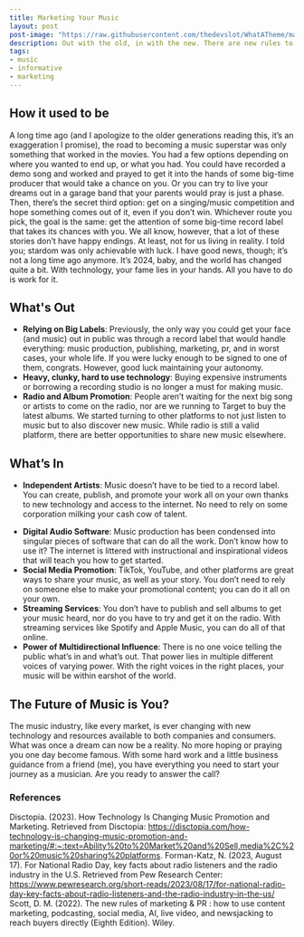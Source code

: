 ```yaml
---
title: Marketing Your Music
layout: post
post-image: "https://raw.githubusercontent.com/thedevslot/WhatATheme/master/assets/images/What%20is%20Jekyll%20and%20How%20to%20use%20it.png?token=AHMQUELVG36IDSA4SZEZ5P26Z64IW"
description: Out with the old, in with the new. There are new rules to marketing in the music industry, and it's all about you. 
tags:
- music
- informative
- marketing
---
```

## How it used to be
A long time ago (and I apologize to the older generations reading this, it’s an exaggeration I promise), the road to becoming a music superstar was only something that worked in the movies. You had a few options depending on where you wanted to end up, or what you had. You could have recorded a demo song and worked and prayed to get it into the hands of some big-time producer that would take a chance on you. Or you can try to live your dreams out in a garage band that your parents would pray is just a phase. Then, there’s the secret third option: get on a singing/music competition and hope something comes out of it, even if you don’t win. Whichever route you pick, the goal is the same: get the attention of some big-time record label that takes its chances with you. We all know, however, that a lot of these stories don’t have happy endings. At least, not for us living in reality. I told you; stardom was only achievable with luck. I have good news, though; it’s not a long time ago anymore. It’s 2024, baby, and the world has changed quite a bit. With technology, your fame lies in your hands. All you have to do is work for it.

## What's Out
* **Relying on Big Labels**: Previously, the only way you could get your face (and music) out in public was through a record label that would handle everything: music production, publishing, marketing, pr, and in worst cases, your whole life. If you were lucky enough to be signed to one of them, congrats. However, good luck maintaining your autonomy.
* **Heavy, clunky, hard to use technology**: Buying expensive instruments or borrowing a recording studio is no longer a must for making music. 
* **Radio and Album Promotion**: People aren’t waiting for the next big song or artists to come on the radio, nor are we running to Target to buy the latest albums. We started turning to other platforms to not just listen to music but to also discover new music. While radio is still a valid platform, there are better opportunities to share new music elsewhere.

## What’s In
*	**Independent Artists**: Music doesn’t have to be tied to a record label. You can create, publish, and promote your work all on your own thanks to new technology and access to the internet. No need to rely on some corporation milking your cash cow of talent. 
-	**Digital Audio Software**: Music production has been condensed into singular pieces of software that can do all the work. Don’t know how to use it? The internet is littered with instructional and inspirational videos that will teach you how to get started. 
-	**Social Media Promotion**: TikTok, YouTube, and other platforms are great ways to share your music, as well as your story. You don’t need to rely on someone else to make your promotional content; you can do it all on your own. 
-	**Streaming Services**: You don’t have to publish and sell albums to get your music heard, nor do you have to try and get it on the radio. With streaming services like Spotify and Apple Music, you can do all of that online.
-	**Power of Multidirectional Influence**: There is no one voice telling the public what’s in and what’s out. That power lies in multiple different voices of varying power. With the right voices in the right places, your music will be within earshot of the world.

## The Future of Music is You?
The music industry, like every market, is ever changing with new technology and resources available to both companies and consumers. What was once a dream can now be a reality. No more hoping or praying you one day become famous. With some hard work and a little business guidance from a friend (me), you have everything you need to start your journey as a musician. Are you ready to answer the call?

### References
Disctopia. (2023). How Technology Is Changing Music Promotion and Marketing. Retrieved from     Disctopia: https://disctopia.com/how-technology-is-changing-music-promotion-and-marketing/#:~:text=Ability%20to%20Market%20and%20Sell,media%2C%20or%20music%20sharing%20platforms.
Forman-Katz, N. (2023, August 17). For National Radio Day, key facts about radio listeners and the radio industry in the U.S. Retrieved from Pew Research Center: https://www.pewresearch.org/short-reads/2023/08/17/for-national-radio-day-key-facts-about-radio-listeners-and-the-radio-industry-in-the-us/
Scott, D. M. (2022). The new rules of marketing & PR : how to use content marketing, podcasting, social media, AI, live video, and newsjacking to reach buyers directly (Eighth Edition). Wiley.